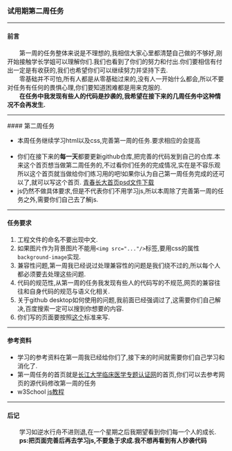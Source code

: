 ### 试用期第二周任务<hr>
#### 前言
&emsp;&emsp;第一周的任务整体来说是不理想的,我相信大家心里都清楚自己做的不够好,刚开始接触学长学姐可以理解你们.我们也看到了你们的努力和付出.你们要相信有付出一定是有收获的,我们也希望你们可以继续努力并坚持下去.<br>
&emsp;&emsp;零基础并不可怕,所有人都是从零基础过来的,没有人一开始什么都会,所以不要对任务有任何的畏惧心理,你们要知道困难都是用来克服的.<br>
&emsp;&emsp;**在任务中我发现有些人的代码是抄袭的,我希望在接下来的几周任务中这种情况不会再发生.**
<hr>
#### 第二周任务
<ul>
<li>本周任务继续学习html以及css,完善第一周的任务.要求相应的会提高</li>
<br>
<li>你们在接下来的<strong>每一天</strong>都要更新github仓库,把完善的代码发到自己的仓库.本来这个首页想当做第二周任务的,不过看你们任务的完成情况,实在是不容乐观所以这个首页就当做给你们练习用的吧!如果你认为自己第一周任务完成的还可以了,就可以写这个首页.
<a href="https://github.com/YUOL-CCY/YUOL-Task/blob/master/resources/5.4.psd">青春长大首页psd文件下载</a></li>
<li>js仍然不做具体要求,但是不代表你们不用学习js,所以本周除了完善第一周的任务之外,需要你们自己去了解js.</li>
</ul>
<hr>

#### 任务要求
1. 工程文件的命名不要出现中文.<br>
2. 如果图片作为背景图片不能用`<img src="..."/>`标签,要用css的属性`background-image`实现.<br>
3. 兼容性问题,第一周我已经说过处理兼容性的问题是我们绕不过的,所以每个人都必须要去处理这些问题.<br>
4. 代码的规范性,从第一周的任务我发现有些人的代码写的不规范,网页的兼容往往和自身代码的规范与语义化相关.<br>
5. 关于github desktop如何使用的问题,我前面已经强调过了,这需要你们自己解决,百度搜索一定可以搜到你想要的内容.<br>
6. 你们写的页面要按照[这个]()标准来写.
<hr>

#### 参考资料
<ul>
<li>学习的参考资料在第一周我已经给你们了,接下来的时间就需要你们自己学习和消化了.</li>
<li>第一周任务的首页就是<a href="http://yxb.yangtzeu.edu.cn/medical/yxrzztw/">长江大学临床医学专题认证网</a>的首页,你们可以去参考网页的源代码修改第一周的任务</li>
<li>w3School <a href="http://www.w3school.com.cn/b.asp">js教程</a></li>
</ul>
<hr>

#### 后记
&emsp;&emsp;学习如逆水行舟不进则退,在一个星期之后我期望看到你们每一个人的成长. <br>
&emsp;&emsp;**ps:把页面完善后再去学习js,不要急于求成.我不想再看到有人抄袭代码**




